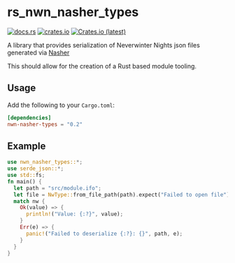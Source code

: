 # rs_nwn_nasher_types

[![docs.rs](https://img.shields.io/docsrs/nwn_nasher_types)](https://docs.rs/nwn_nasher_types/latest/)
[![crates.io](https://img.shields.io/crates/v/nwn_nasher_types.svg)](https://crates.io/crates/nwn_nasher_types)
[![Crates.io (latest)](https://img.shields.io/crates/dv/nwn_nasher_types)](https://crates.io/crates/nwn_nasher_types/versions)

A library that provides serialization of Neverwinter Nights json files generated via [Nasher](https://github.com/squattingmonk/nasher)

This should allow for the creation of a Rust based module tooling.

## Usage

Add the following to your `Cargo.toml`:

```toml
[dependencies]
nwn-nasher-types = "0.2"
```

## Example

```rust
use nwn_nasher_types::*;
use serde_json::*;
use std::fs;
fn main() {
  let path = "src/module.ifo";
  let file = NwType::from_file_path(path).expect("Failed to open file");
  match nw {
    Ok(value) => {
      println!("Value: {:?}", value);
    }
    Err(e) => {
      panic!("Failed to deserialize {:?}: {}", path, e);
    }
  }
}
```
